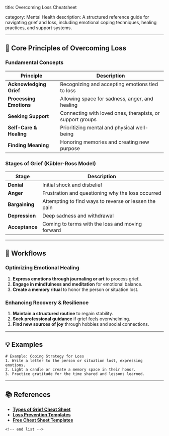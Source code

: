 title: Overcoming Loss Cheatsheet

category: Mental Health
description: A structured reference guide for navigating grief and loss, including emotional coping techniques, healing practices, and support systems.

---

## 💙 **Core Principles of Overcoming Loss**

### **Fundamental Concepts**

| Principle                     | Description                                               |
| ----------------------------- | --------------------------------------------------------- |
| **Acknowledging Grief** | Recognizing and accepting emotions tied to loss           |
| **Processing Emotions** | Allowing space for sadness, anger, and healing            |
| **Seeking Support**     | Connecting with loved ones, therapists, or support groups |
| **Self-Care & Healing** | Prioritizing mental and physical well-being               |
| **Finding Meaning**     | Honoring memories and creating new purpose                |

### **Stages of Grief (Kübler-Ross Model)**

| Stage                | Description                                           |
| -------------------- | ----------------------------------------------------- |
| **Denial**     | Initial shock and disbelief                           |
| **Anger**      | Frustration and questioning why the loss occurred     |
| **Bargaining** | Attempting to find ways to reverse or lessen the pain |
| **Depression** | Deep sadness and withdrawal                           |
| **Acceptance** | Coming to terms with the loss and moving forward      |

---

## 🔄 **Workflows**

### **Optimizing Emotional Healing**

1. **Express emotions through journaling or art** to process grief.
2. **Engage in mindfulness and meditation** for emotional balance.
3. **Create a memory ritual** to honor the person or situation lost.

### **Enhancing Recovery & Resilience**

1. **Maintain a structured routine** to regain stability.
2. **Seek professional guidance** if grief feels overwhelming.
3. **Find new sources of joy** through hobbies and social connections.

---

## 💡 **Examples**

```plaintext
# Example: Coping Strategy for Loss
1. Write a letter to the person or situation lost, expressing emotions.  
2. Light a candle or create a memory space in their honor.  
3. Practice gratitude for the time shared and lessons learned.  
```

---

## 📚 **References**

- **[Types of Grief Cheat Sheet](https://www.etsy.com/listing/1730909329/types-of-grief-cheat-sheet-grief-therapy)**
- **[Loss Prevention Templates](https://slidesdocs.com/excel-sheets/loss-prevention)**
- **[Free Cheat Sheet Templates](https://www.template.net/cheatsheet)**

```
<!-- end list -->
```